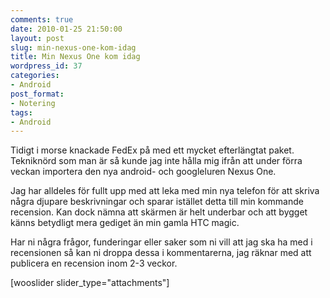```yaml
---
comments: true
date: 2010-01-25 21:50:00
layout: post
slug: min-nexus-one-kom-idag
title: Min Nexus One kom idag
wordpress_id: 37
categories:
- Android
post_format:
- Notering
tags:
- Android
---
```



Tidigt i morse knackade FedEx på med ett mycket efterlängtat paket. Tekniknörd som man är så kunde jag inte hålla mig ifrån att under förra veckan importera den nya android- och googleluren Nexus One.

Jag har alldeles för fullt upp med att leka med min nya telefon för att skriva några djupare beskrivningar och sparar istället detta till min kommande recension. Kan dock nämna att skärmen är helt underbar och att bygget känns betydligt mera gediget än min gamla HTC magic.

Har ni några frågor, funderingar eller saker som ni vill att jag ska ha med i recensionen så kan ni droppa dessa i kommentarerna, jag räknar med att publicera en recension inom 2-3 veckor.

[wooslider slider_type="attachments"]
